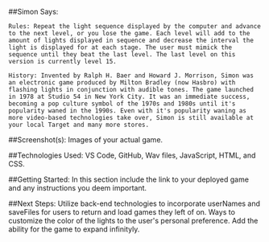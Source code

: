 ##Simon Says:

    Rules: Repeat the light sequence displayed by the computer and advance to the next level, or you lose the game. Each level will add to the amount of lights displayed in sequence and decrease the interval the light is displayed for at each stage. The user must mimick the sequence until they beat the last level. The last level on this version is currently level 15.

    History: Invented by Ralph H. Baer and Howard J. Morrison, Simon was an electronic game produced by Milton Bradley (now Hasbro) with flashing lights in conjunction with audible tones. The game launched in 1978 at Studio 54 in New York City. It was an immediate success, becoming a pop culture symbol of the 1970s and 1980s until it's popularity waned in the 1990s. Even with it's popularity waning as more video-based technologies take over, Simon is still available at your local Target and many more stores.

##Screenshot(s): Images of your actual game.

##Technologies Used: VS Code, GitHub, Wav files, JavaScript, HTML, and CSS. 

##Getting Started: In this section include the link to your deployed game and any instructions you deem important.

##Next Steps: Utilize back-end technologies to incorporate userNames and saveFiles for users to return and load games they left of on. Ways to customize the color of the lights to the user's personal preference. Add the ability for the game to expand infinityly.

